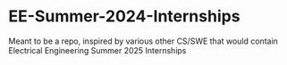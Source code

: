# EE-Summer-2024-Internships
Meant to be a repo, inspired by various other CS/SWE that would contain Electrical Engineering Summer 2025 Internships

			
			
			
			
			
			
			



